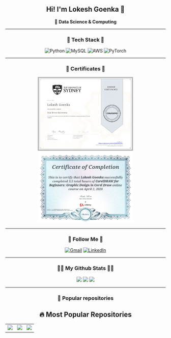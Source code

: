 <div align="center">

## Hi! I'm Lokesh Goenka 👋  
🚀 **Data Science & Computing**

---

### 🔧 Tech Stack 🔧  
![Python](https://img.shields.io/badge/Python-blue?style=for-the-badge&logo=python)
![MySQL](https://img.shields.io/badge/MySQL-blue?style=for-the-badge&logo=mysql)
![AWS](https://img.shields.io/badge/Amazon%20AWS-orange?style=for-the-badge&logo=amazonaws)
![PyTorch](https://img.shields.io/badge/PyTorch-red?style=for-the-badge&logo=pytorch)

---

### 📜 Certificates 📜  
<img src="https://github.com/Lokesh8Goenka/Lokesh8Goenka/blob/main/Coursera%202YNEG9NN57U4_page-0001.jpg" width="300" />
<img src="https://github.com/Lokesh8Goenka/Lokesh8Goenka/blob/main/CDR.jpg" width="300" />

---

### 👋 Follow Me 👋  
[![Gmail](https://img.shields.io/badge/Gmail-red?style=for-the-badge&logo=gmail)](mailto:goenkalokesh@gmail.com)
[![LinkedIn](https://img.shields.io/badge/LinkedIn-blue?style=for-the-badge&logo=linkedin)](https://www.linkedin.com/in/lokesh-goenka-667226240/)

---

### 👨‍💻 My Github Stats 👨‍💻  
<img src="https://github-readme-stats.vercel.app/api?username=Lokesh8Goenka&show_icons=true&theme=dark" width="450"/>
<img src="https://github-readme-stats.vercel.app/api/top-langs/?username=Lokesh8Goenka&layout=compact&theme=dark" width="450"/>
<img src="https://github-readme-streak-stats.herokuapp.com/?user=Lokesh8Goenka&theme=dark" width="450"/>

---

### 📌 Popular repositories  
## 🔥 Most Popular Repositories  

<table>
  <tr>
    <td align="center">
      <a href="https://github.com/Lokesh8Goenka/Fine_Tuning---Llama-3.1">
        <img src="https://github-readme-stats.vercel.app/api/pin/?username=Lokesh8Goenka&repo=Fine_Tuning---Llama-3.1&theme=dark" />
      </a>
    </td>
    <td align="center">
      <a href="https://github.com/Lokesh8Goenka/Lokesh_Goenka">
        <img src="https://github-readme-stats.vercel.app/api/pin/?username=Lokesh8Goenka&repo=Lokesh_Goenka&theme=dark" />
      </a>
    </td>
    <td align="center">
      <a href="https://github.com/Lokesh8Goenka/storEtellor">
        <img src="https://github-readme-stats.vercel.app/api/pin/?username=Lokesh8Goenka&repo=storEtellor&theme=dark" />
      </a>
    </td>
  </tr>
</table>

</div>

